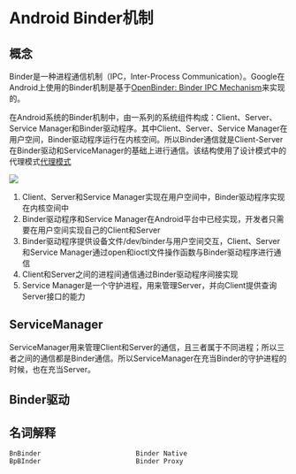 # Android Binder机制

## 概念

<!-- more -->

Binder是一种进程通信机制（IPC，Inter-Process Communication）。Google在Android上使用的Binder机制是基于[OpenBinder: Binder IPC Mechanism](http://www.angryredplanet.com/~hackbod/openbinder/docs/html/BinderIPCMechanism.html)来实现的。

在Android系统的Binder机制中，由一系列的系统组件构成：Client、Server、Service Manager和Binder驱动程序。其中Client、Server、Service Manager在用户空间，Binder驱动程序运行在内核空间。所以Binder通信就是Client-Server在Binder驱动和ServiceManager的基础上进行通信。该结构使用了设计模式中的代理模式[代理模式](https://www.runoob.com/design-pattern/proxy-pattern.html)

![](Z:\workspace\code\Blog\phoenixwxy.github.io\source\_posts\android_pic.assets\binder_01.gif)

1. Client、Server和Service Manager实现在用户空间中，Binder驱动程序实现在内核空间中
2. Binder驱动程序和Service Manager在Android平台中已经实现，开发者只需要在用户空间实现自己的Client和Server
3. Binder驱动程序提供设备文件/dev/binder与用户空间交互，Client、Server和Service Manager通过open和ioctl文件操作函数与Binder驱动程序进行通信
4. Client和Server之间的进程间通信通过Binder驱动程序间接实现
5. Service Manager是一个守护进程，用来管理Server，并向Client提供查询Server接口的能力



## ServiceManager

ServiceManager用来管理Client和Server的通信，且三者属于不同进程；所以三者之间的通信都是Binder通信。所以ServiceManager在充当Binder的守护进程的时候，也在充当Server。

## Binder驱动

## 名词解释

```textile
BnBinder                        Binder Native
BpBInder                        Binder Proxy
```
